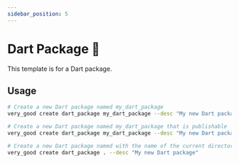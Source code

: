 ```yaml
---
sidebar_position: 5
---
```


# Dart Package 🎯

This template is for a Dart package.

## Usage

```sh
# Create a new Dart package named my_dart_package
very_good create dart_package my_dart_package --desc "My new Dart package"

# Create a new Dart package named my_dart_package that is publishable
very_good create dart_package my_dart_package --desc "My new Dart package" --publishable

# Create a new Dart package named with the name of the current directory
very_good create dart_package . --desc "My new Dart package"
```
